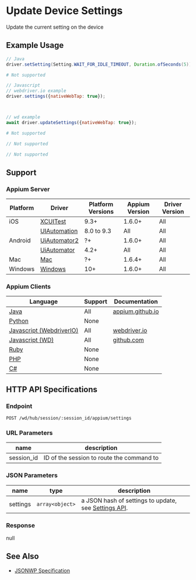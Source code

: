 # Update Device Settings

Update the current setting on the device
## Example Usage

```java
// Java
driver.setSetting(Setting.WAIT_FOR_IDLE_TIMEOUT, Duration.ofSeconds(5));

```

```python
# Not supported
```

```javascript
// Javascript
// webdriver.io example
driver.settings({nativeWebTap: true});



// wd example
await driver.updateSettings({nativeWebTap: true});

```

```ruby
# Not supported
```

```php
// Not supported
```

```csharp
// Not supported
```



## Support

### Appium Server

|Platform|Driver|Platform Versions|Appium Version|Driver Version|
|--------|----------------|------|--------------|--------------|
| iOS | [XCUITest](/docs/en/drivers/ios-xcuitest.md) | 9.3+ | 1.6.0+ | All |
|  | [UIAutomation](/docs/en/drivers/ios-uiautomation.md) | 8.0 to 9.3 | All | All |
| Android | [UiAutomator2](/docs/en/drivers/android-uiautomator2.md) | ?+ | 1.6.0+ | All |
|  | [UiAutomator](/docs/en/drivers/android-uiautomator.md) | 4.2+ | All | All |
| Mac | [Mac](/docs/en/drivers/mac.md) | ?+ | 1.6.4+ | All |
| Windows | [Windows](/docs/en/drivers/windows.md) | 10+ | 1.6.0+ | All |

### Appium Clients

|Language|Support|Documentation|
|--------|-------|-------------|
|[Java](https://github.com/appium/java-client/releases/latest)| All |  [appium.github.io](http://appium.github.io/java-client/io/appium/java_client/HasSettings.html#setSetting-io.appium.java_client.Setting-java.lang.Object-)  |
|[Python](https://github.com/appium/python-client/releases/latest)| None |  |
|[Javascript (WebdriverIO)](http://webdriver.io/index.html)| All |  [webdriver.io](http://webdriver.io/api/mobile/settings.html)  |
|[Javascript (WD)](https://github.com/admc/wd/releases/latest)| All |  [github.com](https://github.com/admc/wd/blob/master/lib/commands.js#L3032)  |
|[Ruby](https://github.com/appium/ruby_lib/releases/latest)| None |  |
|[PHP](https://github.com/appium/php-client/releases/latest)| None |  |
|[C#](https://github.com/appium/appium-dotnet-driver/releases/latest)| None |  |

## HTTP API Specifications

### Endpoint

`POST /wd/hub/session/:session_id/appium/settings`

### URL Parameters

|name|description|
|----|-----------|
|session_id|ID of the session to route the command to|

### JSON Parameters

|name|type|description|
|----|----|-----------|
| settings | `array<object>` | a JSON hash of settings to update, see [Settings API](/docs/en/advanced-concepts/settings.md). |

### Response

null

## See Also

* [JSONWP Specification](https://github.com/appium/appium-base-driver/blob/master/lib/mjsonwp/routes.js#L454)

